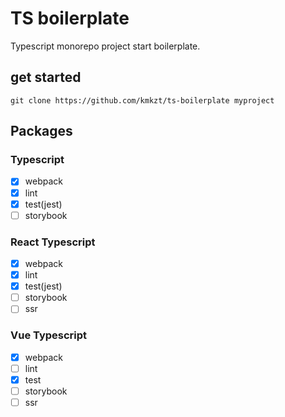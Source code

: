 # TS boilerplate

Typescript monorepo project start boilerplate.

## get started

```
git clone https://github.com/kmkzt/ts-boilerplate myproject
```

## Packages

### Typescript

- [x] webpack
- [x] lint
- [x] test(jest)
- [ ] storybook

### React Typescript

- [x] webpack
- [x] lint
- [x] test(jest)
- [ ] storybook
- [ ] ssr

### Vue Typescript

- [x] webpack
- [ ] lint
- [x] test
- [ ] storybook
- [ ] ssr

